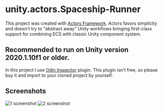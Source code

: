 # unity.actors.Spaceship-Runner
This project was created with [Actors Framework](https://github.com/PixeyeHQ/actors.unity). Actors favors simplicity and doesn't try to "abstract away" Unity workflows bringing first-class support for combining ECS with classic Unity component system.
## Recommended to run on Unity version 2020.1.10f1 or older.

In this project I use [Odin Inspector](https://assetstore.unity.com/packages/tools/utilities/odin-inspector-and-serializer-89041) plugin. This plugin isn't free, so please buy it and import to your cloned project by yourself.

## Screenshots

![1 screenshot](https://cdn.discordapp.com/attachments/428973249502642208/770997380379836416/unknown.png)
![2 screenshot](https://cdn.discordapp.com/attachments/428973249502642208/770997633963130880/unknown.png)

